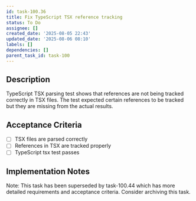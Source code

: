 ```yaml
---
id: task-100.36
title: Fix TypeScript TSX reference tracking
status: To Do
assignee: []
created_date: '2025-08-05 22:43'
updated_date: '2025-08-06 08:10'
labels: []
dependencies: []
parent_task_id: task-100
---
```


## Description

TypeScript TSX parsing test shows that references are not being tracked correctly in TSX files. The test expected certain references to be tracked but they are missing from the actual results.

## Acceptance Criteria

- [ ] TSX files are parsed correctly
- [ ] References in TSX are tracked properly
- [ ] TypeScript tsx test passes

## Implementation Notes

Note: This task has been superseded by task-100.44 which has more detailed requirements and acceptance criteria. Consider archiving this task.
